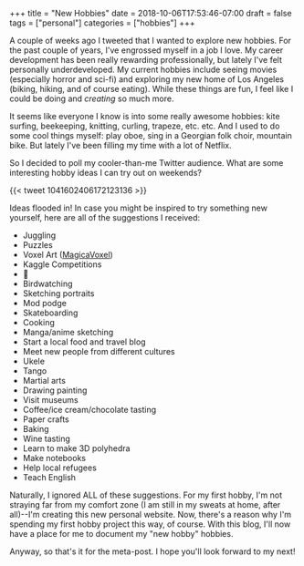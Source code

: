 +++ 
title = "New Hobbies" 
date = 2018-10-06T17:53:46-07:00 
draft = false 
tags = ["personal"] 
categories = ["hobbies"] 
+++

A couple of weeks ago I tweeted that I wanted to explore new hobbies. For the past couple of years, I've engrossed myself in a job I love. My career development has been really rewarding professionally, but lately I've felt personally underdeveloped. My current hobbies include seeing movies (especially horror and sci-fi) and exploring my new home of Los Angeles (biking, hiking, and of course eating). While these things are fun, I feel like I could be doing and *creating* so much more. 

It seems like everyone I know is into some really awesome hobbies: kite surfing, beekeeping, knitting, curling, trapeze, etc. etc. And I used to do some cool things myself: play oboe, sing in a Georgian folk choir, mountain bike. But lately I've been filling my time with a lot of Netflix.

So I decided to poll my cooler-than-me Twitter audience. What are some interesting hobby ideas I can try out on weekends?

{{< tweet 1041602406172123136 >}}

Ideas flooded in! In case you might be inspired to try something new yourself, here are all of the suggestions I received:

* Juggling
* Puzzles
* Voxel Art ([MagicaVoxel](http://www.voxelmade.com/magicavoxel/))
* Kaggle Competitions
* 🍰
* Birdwatching
* Sketching portraits
* Mod podge
* Skateboarding
* Cooking
* Manga/anime sketching
* Start a local food and travel blog
* Meet new people from different cultures
* Ukele
* Tango
* Martial arts
* Drawing painting
* Visit museums
* Coffee/ice cream/chocolate tasting
* Paper crafts
* Baking
* Wine tasting
* Learn to make 3D polyhedra
* Make notebooks
* Help local refugees
* Teach English

Naturally, I ignored ALL of these suggestions. For my first hobby, I'm not straying far from my comfort zone (I am still in my sweats at home, after all)--I'm creating this new personal website. Now, there's a reason why I'm spending my first hobby project this way, of course. With this blog, I'll now have a place for me to document my "new hobby" hobbies.

Anyway, so that's it for the meta-post. I hope you'll look forward to my next!